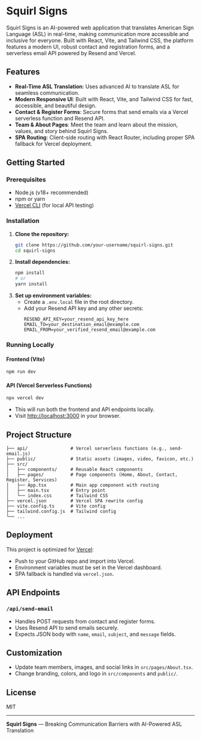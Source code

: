 # Squirl Signs

Squirl Signs is an AI-powered web application that translates American Sign Language (ASL) in real-time, making communication more accessible and inclusive for everyone. Built with React, Vite, and Tailwind CSS, the platform features a modern UI, robust contact and registration forms, and a serverless email API powered by Resend and Vercel.

## Features

- **Real-Time ASL Translation**: Uses advanced AI to translate ASL for seamless communication.
- **Modern Responsive UI**: Built with React, Vite, and Tailwind CSS for fast, accessible, and beautiful design.
- **Contact & Register Forms**: Secure forms that send emails via a Vercel serverless function and Resend API.
- **Team & About Pages**: Meet the team and learn about the mission, values, and story behind Squirl Signs.
- **SPA Routing**: Client-side routing with React Router, including proper SPA fallback for Vercel deployment.

## Getting Started

### Prerequisites
- Node.js (v18+ recommended)
- npm or yarn
- [Vercel CLI](https://vercel.com/docs/cli) (for local API testing)

### Installation

1. **Clone the repository:**
   ```sh
   git clone https://github.com/your-username/squirl-signs.git
   cd squirl-signs
   ```
2. **Install dependencies:**
   ```sh
   npm install
   # or
   yarn install
   ```
3. **Set up environment variables:**
   - Create a `.env.local` file in the root directory.
   - Add your Resend API key and any other secrets:
     ```env
     RESEND_API_KEY=your_resend_api_key_here
     EMAIL_TO=your_destination_email@example.com
     EMAIL_FROM=your_verified_resend_email@example.com
     ```

### Running Locally

#### Frontend (Vite)
```sh
npm run dev
```

#### API (Vercel Serverless Functions)
```sh
npx vercel dev
```
- This will run both the frontend and API endpoints locally.
- Visit [http://localhost:3000](http://localhost:3000) in your browser.

## Project Structure

```
├── api/                # Vercel serverless functions (e.g., send-email.js)
├── public/             # Static assets (images, video, favicon, etc.)
├── src/
│   ├── components/     # Reusable React components
│   ├── pages/          # Page components (Home, About, Contact, Register, Services)
│   ├── App.tsx         # Main app component with routing
│   ├── main.tsx        # Entry point
│   └── index.css       # Tailwind CSS
├── vercel.json         # Vercel SPA rewrite config
├── vite.config.ts      # Vite config
├── tailwind.config.js  # Tailwind config
└── ...
```

## Deployment

This project is optimized for [Vercel](https://vercel.com/):
- Push to your GitHub repo and import into Vercel.
- Environment variables must be set in the Vercel dashboard.
- SPA fallback is handled via `vercel.json`.

## API Endpoints

### `/api/send-email`
- Handles POST requests from contact and register forms.
- Uses Resend API to send emails securely.
- Expects JSON body with `name`, `email`, `subject`, and `message` fields.

## Customization
- Update team members, images, and social links in `src/pages/About.tsx`.
- Change branding, colors, and logo in `src/components` and `public/`.

## License

MIT

---

**Squirl Signs** — Breaking Communication Barriers with AI-Powered ASL Translation
